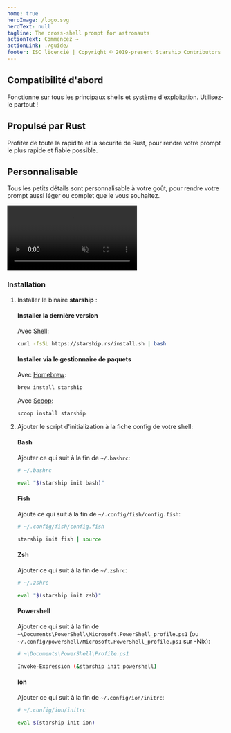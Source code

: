 ```yaml
---
home: true
heroImage: /logo.svg
heroText: null
tagline: The cross-shell prompt for astronauts
actionText: Commencez →
actionLink: ./guide/
footer: ISC licencié | Copyright © 2019-present Starship Contributors
---
```


<div class="features">
  <div class="feature">
    <h2>Compatibilité d'abord</h2>
    <p>Fonctionne sur tous les principaux shells et système d'exploitation. Utilisez-le partout !</p>
  </div>
  <div class="feature">
    <h2>Propulsé par Rust</h2>
    <p>Profiter de toute la rapidité et la securité de Rust, pour rendre votre prompt le plus rapide et fiable possible.</p>
  </div>
  <div class="feature">
    <h2>Personnalisable</h2>
    <p>Tous les petits détails sont personnalisable à votre goût, pour rendre votre prompt aussi léger ou complet que le vous souhaitez.</p>
  </div>
</div>

<div class="center">
  <video class="demo-video" muted autoplay loop playsinline>
    <source src="/demo.webm" type="video/webm">
    <source src="/demo.mp4" type="video/mp4">
  </video>
</div>

### Installation

1. Installer le binaire **starship** :


   #### Installer la dernière version

   Avec Shell:

   ```sh
   curl -fsSL https://starship.rs/install.sh | bash
   ```


   #### Installer via le gestionnaire de paquets

   Avec [Homebrew](https://brew.sh/):

   ```sh
   brew install starship
   ```

    Avec [Scoop](https://scoop.sh):

   ```powershell
   scoop install starship
   ```

1. Ajouter le script d'initialization à la fiche config de votre shell:


   #### Bash

   Ajouter ce qui suit à la fin de `~/.bashrc`:

   ```sh
   # ~/.bashrc

   eval "$(starship init bash)"
   ```


   #### Fish

   Ajoute ce qui suit à la fin de `~/.config/fish/config.fish`:

   ```sh
   # ~/.config/fish/config.fish

   starship init fish | source
   ```


   #### Zsh

   Ajouter ce qui suit à la fin de `~/.zshrc`:

   ```sh
   # ~/.zshrc

   eval "$(starship init zsh)"
   ```


   #### Powershell

   Ajouter ce qui suit à la fin de `~\Documents\PowerShell\Microsoft.PowerShell_profile.ps1` (ou `~/.config/powershell/Microsoft.PowerShell_profile.ps1` sur -Nix):

   ```sh
   # ~\Documents\PowerShell\Profile.ps1

   Invoke-Expression (&starship init powershell)
   ```


   #### Ion

   Ajouter ce qui suit à la fin de `~/.config/ion/initrc`:

   ```sh
   # ~/.config/ion/initrc

   eval $(starship init ion)
   ```
